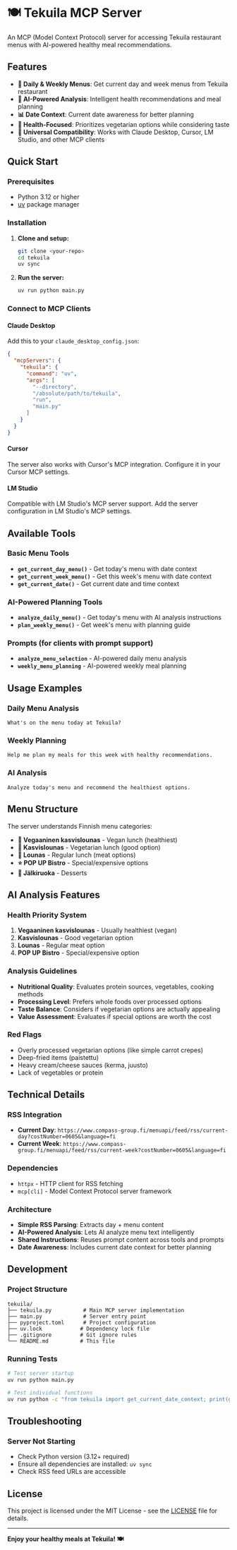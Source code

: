 # 🍽️ Tekuila MCP Server

An MCP (Model Context Protocol) server for accessing Tekuila restaurant menus with AI-powered healthy meal recommendations.

## Features

- **📅 Daily & Weekly Menus**: Get current day and week menus from Tekuila restaurant
- **🤖 AI-Powered Analysis**: Intelligent health recommendations and meal planning
- **📊 Date Context**: Current date awareness for better planning
- **🌱 Health-Focused**: Prioritizes vegetarian options while considering taste
- **🔧 Universal Compatibility**: Works with Claude Desktop, Cursor, LM Studio, and other MCP clients

## Quick Start

### Prerequisites

- Python 3.12 or higher
- [uv](https://docs.astral.sh/uv/) package manager

### Installation

1. **Clone and setup:**
   ```bash
   git clone <your-repo>
   cd tekuila
   uv sync
   ```

2. **Run the server:**
   ```bash
   uv run python main.py
   ```

### Connect to MCP Clients

#### Claude Desktop
Add this to your `claude_desktop_config.json`:

```json
{
  "mcpServers": {
    "tekuila": {
      "command": "uv",
      "args": [
        "--directory",
        "/absolute/path/to/tekuila",
        "run",
        "main.py"
      ]
    }
  }
}
```

#### Cursor
The server also works with Cursor's MCP integration. Configure it in your Cursor MCP settings.

#### LM Studio
Compatible with LM Studio's MCP server support. Add the server configuration in LM Studio's MCP settings.

## Available Tools

### Basic Menu Tools
- **`get_current_day_menu()`** - Get today's menu with date context
- **`get_current_week_menu()`** - Get this week's menu with date context
- **`get_current_date()`** - Get current date and time context

### AI-Powered Planning Tools
- **`analyze_daily_menu()`** - Get today's menu with AI analysis instructions
- **`plan_weekly_menu()`** - Get week's menu with planning guide

### Prompts (for clients with prompt support)
- **`analyze_menu_selection`** - AI-powered daily menu analysis
- **`weekly_menu_planning`** - AI-powered weekly meal planning

## Usage Examples

### Daily Menu Analysis
```
What's on the menu today at Tekuila?
```

### Weekly Planning
```
Help me plan my meals for this week with healthy recommendations.
```

### AI Analysis
```
Analyze today's menu and recommend the healthiest options.
```

## Menu Structure

The server understands Finnish menu categories:

- **🌱 Vegaaninen kasvislounas** - Vegan lunch (healthiest)
- **🥬 Kasvislounas** - Vegetarian lunch (good option)
- **🍖 Lounas** - Regular lunch (meat options)
- **⭐ POP UP Bistro** - Special/expensive options
- **🍰 Jälkiruoka** - Desserts

## AI Analysis Features

### Health Priority System
1. **Vegaaninen kasvislounas** - Usually healthiest (vegan)
2. **Kasvislounas** - Good vegetarian option
3. **Lounas** - Regular meat option
4. **POP UP Bistro** - Special/expensive option

### Analysis Guidelines
- **Nutritional Quality**: Evaluates protein sources, vegetables, cooking methods
- **Processing Level**: Prefers whole foods over processed options
- **Taste Balance**: Considers if vegetarian options are actually appealing
- **Value Assessment**: Evaluates if special options are worth the cost

### Red Flags
- Overly processed vegetarian options (like simple carrot crepes)
- Deep-fried items (paistettu)
- Heavy cream/cheese sauces (kerma, juusto)
- Lack of vegetables or protein

## Technical Details

### RSS Integration
- **Current Day**: `https://www.compass-group.fi/menuapi/feed/rss/current-day?costNumber=0605&language=fi`
- **Current Week**: `https://www.compass-group.fi/menuapi/feed/rss/current-week?costNumber=0605&language=fi`

### Dependencies
- `httpx` - HTTP client for RSS fetching
- `mcp[cli]` - Model Context Protocol server framework

### Architecture
- **Simple RSS Parsing**: Extracts day + menu content
- **AI-Powered Analysis**: Lets AI analyze menu text intelligently
- **Shared Instructions**: Reuses prompt content across tools and prompts
- **Date Awareness**: Includes current date context for better planning

## Development

### Project Structure
```
tekuila/
├── tekuila.py          # Main MCP server implementation
├── main.py             # Server entry point
├── pyproject.toml      # Project configuration
├── uv.lock            # Dependency lock file
├── .gitignore         # Git ignore rules
└── README.md          # This file
```

### Running Tests
```bash
# Test server startup
uv run python main.py

# Test individual functions
uv run python -c "from tekuila import get_current_date_context; print(get_current_date_context())"
```

## Troubleshooting

### Server Not Starting
- Check Python version (3.12+ required)
- Ensure all dependencies are installed: `uv sync`
- Check RSS feed URLs are accessible

## License

This project is licensed under the MIT License - see the [LICENSE](LICENSE) file for details.

---

**Enjoy your healthy meals at Tekuila! 🍽️**
